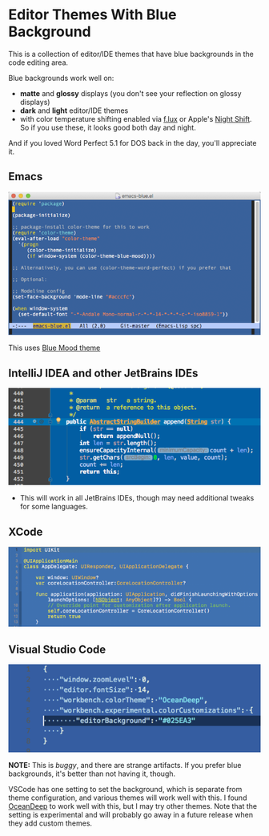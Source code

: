# Editor Themes With Blue Background #

This is a collection of editor/IDE themes that have blue backgrounds in the code editing area.

Blue backgrounds work well on:

* **matte** and **glossy** displays (you don't see your reflection on glossy displays)
* **dark** and **light** editor/IDE themes
* with color temperature shifting enabled via [f.lux](https://justgetflux.com/) or Apple's [Night Shift](https://support.apple.com/en-us/HT207513).  So if you use these, it looks good both day and night.

And if you loved Word Perfect 5.1 for DOS back in the day, you'll appreciate it.

## Emacs ##

<img src="Emacs/emacs-blue.png"/>

This uses [Blue Mood theme](https://github.com/emacs-jp/replace-colorthemes/blob/master/blue-mood-theme.el)

## IntelliJ IDEA and other JetBrains IDEs ##

<img src="IntellijIDEA/intellij-idea-blue.png"/>

* This will work in all JetBrains IDEs, though may need additional tweaks for some languages.

## XCode ##

<img src="XCode/xcode-blue.png"/>

## Visual Studio Code ##

<img src="VisualStudioCode/vscode-blue.png"/>

**NOTE:** This is *buggy*, and there are strange artifacts.  If you prefer blue backgrounds, it's better than not having it, though.

VSCode has one setting to set the background, which is separate from theme configuration, and various themes will work well with this.  I found [OceanDeep](https://marketplace.visualstudio.com/items?itemName=pierrenel.theme-oceandeep) to work well with this, but I may try other themes.  Note that the setting is experimental and will probably go away in a future release when they add custom themes.
